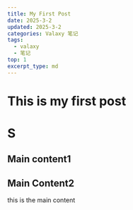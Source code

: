 ```yaml
---
title: My First Post
date: 2025-3-2
updated: 2025-3-2
categories: Valaxy 笔记
tags:
  - valaxy
  - 笔记
top: 1
excerpt_type: md
---
```

# This is my first post
# S
<!-- more -->
## Main content1
## Main Content2
this is the main content
